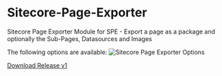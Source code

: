 # Sitecore-Page-Exporter
Sitecore Page Exporter Module for SPE - Export a page as a package and optionally the Sub-Pages, Datasources and Images

The following options are available:
![Sitecore Page Exporter Options]([Dragster.jpg](https://github.com/fluxdigital/Sitecore-Page-Exporter/blob/main/page-export-options.png)https://github.com/fluxdigital/Sitecore-Page-Exporter/blob/main/page-export-options.png)

[Download Release v1]([https://www.example.com](https://github.com/fluxdigital/Sitecore-Page-Exporter/releases/tag/1.0.0)https://github.com/fluxdigital/Sitecore-Page-Exporter/releases/tag/1.0.0)

